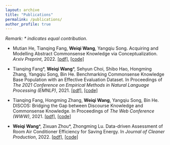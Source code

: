 ```yaml
---
layout: archive
title: "Publications"
permalink: /publications/
author_profile: true
---
```


*Remark: \* indicates equal contribution.*

[//]: # (- Changlong Yu, **Weiqi Wang**, Xin Liu, Jiaxin Bai, Yangqiu Song, Zheng Li, Yifan Gao, Tianyu Cao, Bing Yin. FolkScope: Intention Knowledge Graph Construction for Discovering E-commerce Commonsense. *Arxiv Preprint*, 2022.)

- Mutian He, Tianqing Fang, **Weiqi Wang**, Yangqiu Song. Acquiring and Modelling Abstract Commonsense Knowledge via Conceptualization. *Arxiv Preprint*, 2022. [[pdf]](https://arxiv.org/pdf/2206.01532.pdf), [[code]](https://github.com/HKUST-KnowComp/atomic-conceptualization)

- Tianqing Fang\*, **Weiqi Wang**\*, Sehyun Choi, Shibo Hao, Hongming Zhang, Yangqiu Song, Bin He. Benchmarking Commonsense Knowledge Base Population with an Effective Evaluation Dataset. In Proceedings of *The 2021 Conference on Empirical Methods in Natural Language Processing (EMNLP)*, 2021. [[pdf]](https://aclanthology.org/2021.emnlp-main.705.pdf), [[code]](https://github.com/HKUST-KnowComp/CSKB-Population)

- Tianqing Fang, Hongming Zhang, **Weiqi Wang**, Yangqiu Song, Bin He. DISCOS: Bridging the Gap between Discourse Knowledge and Commonsense Knowledge. In Proceedings of *The Web Conference (WWW)*, 2021. [[pdf]](https://dl.acm.org/doi/pdf/10.1145/3442381.3450117), [[code]](https://github.com/HKUST-KnowComp/DISCOS-commonsense)

- **Weiqi Wang**\*, Zixuan Zhou\*, Zhongming Lu. Data-driven Assessment of Room Air Conditioner Efficiency for Saving Energy. In *Journal of Cleaner Production*, 2022. [[pdf]](https://doi.org/10.1016/j.jclepro.2022.130615), [[code]](https://github.com/MighTy-Weaver/Inefficient-AC-detection)
